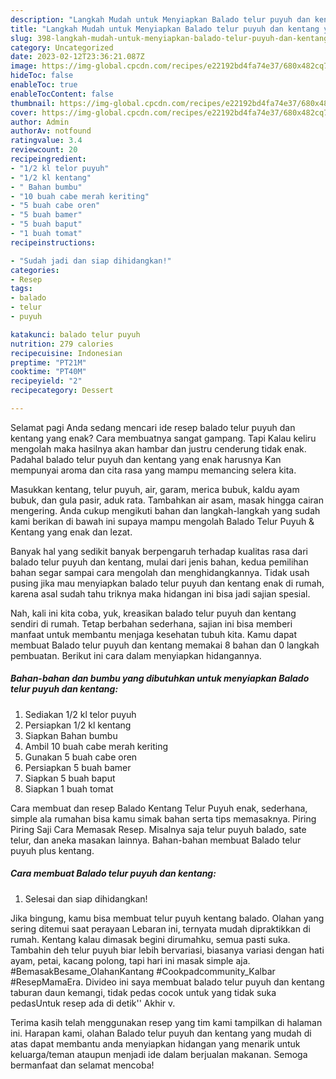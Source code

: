 ```yaml
---
description: "Langkah Mudah untuk Menyiapkan Balado telur puyuh dan kentang yang Bikin Ngiler"
title: "Langkah Mudah untuk Menyiapkan Balado telur puyuh dan kentang yang Bikin Ngiler"
slug: 398-langkah-mudah-untuk-menyiapkan-balado-telur-puyuh-dan-kentang-yang-bikin-ngiler
category: Uncategorized
date: 2023-02-12T23:36:21.087Z
image: https://img-global.cpcdn.com/recipes/e22192bd4fa74e37/680x482cq70/balado-telur-puyuh-dan-kentang-foto-resep-utama.jpg
hideToc: false
enableToc: true
enableTocContent: false
thumbnail: https://img-global.cpcdn.com/recipes/e22192bd4fa74e37/680x482cq70/balado-telur-puyuh-dan-kentang-foto-resep-utama.jpg
cover: https://img-global.cpcdn.com/recipes/e22192bd4fa74e37/680x482cq70/balado-telur-puyuh-dan-kentang-foto-resep-utama.jpg
author: Admin
authorAv: notfound
ratingvalue: 3.4
reviewcount: 20
recipeingredient:
- "1/2 kl telor puyuh"
- "1/2 kl kentang"
- " Bahan bumbu"
- "10 buah cabe merah keriting"
- "5 buah cabe oren"
- "5 buah bamer"
- "5 buah baput"
- "1 buah tomat"
recipeinstructions:

- "Sudah jadi dan siap dihidangkan!"
categories:
- Resep
tags:
- balado
- telur
- puyuh

katakunci: balado telur puyuh 
nutrition: 279 calories
recipecuisine: Indonesian
preptime: "PT21M"
cooktime: "PT40M"
recipeyield: "2"
recipecategory: Dessert

---
```



Selamat pagi Anda sedang mencari ide resep balado telur puyuh dan kentang yang enak? Cara membuatnya sangat gampang. Tapi Kalau keliru mengolah maka hasilnya akan hambar dan justru cenderung tidak enak. Padahal balado telur puyuh dan kentang yang enak harusnya Kan mempunyai aroma dan cita rasa yang mampu memancing selera kita.


Masukkan kentang, telur puyuh, air, garam, merica bubuk, kaldu ayam bubuk, dan gula pasir, aduk rata. Tambahkan air asam, masak hingga cairan mengering. Anda cukup mengikuti bahan dan langkah-langkah yang sudah kami berikan di bawah ini supaya mampu mengolah Balado Telur Puyuh &amp; Kentang yang enak dan lezat.

Banyak hal yang sedikit banyak berpengaruh terhadap kualitas rasa dari balado telur puyuh dan kentang, mulai dari jenis bahan, kedua pemilihan bahan segar sampai cara mengolah dan menghidangkannya. Tidak usah pusing jika mau menyiapkan balado telur puyuh dan kentang enak di rumah, karena asal sudah tahu triknya maka hidangan ini bisa jadi sajian spesial.


Nah, kali ini kita coba, yuk, kreasikan balado telur puyuh dan kentang sendiri di rumah. Tetap berbahan sederhana, sajian ini bisa memberi manfaat untuk membantu menjaga kesehatan tubuh kita. Kamu dapat membuat Balado telur puyuh dan kentang memakai 8 bahan dan 0 langkah pembuatan. Berikut ini cara dalam menyiapkan hidangannya.

<!--inarticleads1-->

##### Bahan-bahan dan bumbu yang dibutuhkan untuk menyiapkan Balado telur puyuh dan kentang:

1. Sediakan 1/2 kl telor puyuh
1. Persiapkan 1/2 kl kentang
1. Siapkan  Bahan bumbu
1. Ambil 10 buah cabe merah keriting
1. Gunakan 5 buah cabe oren
1. Persiapkan 5 buah bamer
1. Siapkan 5 buah baput
1. Siapkan 1 buah tomat


Cara membuat dan resep Balado Kentang Telur Puyuh enak, sederhana, simple ala rumahan bisa kamu simak bahan serta tips memasaknya. Piring Piring Saji Cara Memasak Resep. Misalnya saja telur puyuh balado, sate telur, dan aneka masakan lainnya. Bahan-bahan membuat Balado telur puyuh plus kentang. 

<!--inarticleads2-->

##### Cara membuat Balado telur puyuh dan kentang:


1. Selesai dan siap dihidangkan!

Jika bingung, kamu bisa membuat telur puyuh kentang balado. Olahan yang sering ditemui saat perayaan Lebaran ini, ternyata mudah dipraktikkan di rumah. Kentang kalau dimasak begini dirumahku, semua pasti suka. Tambahin deh telur puyuh biar lebih bervariasi, biasanya variasi dengan hati ayam, petai, kacang polong, tapi hari ini masak simple aja. #BemasakBesame_OlahanKantang #Cookpadcommunity_Kalbar #ResepMamaEra. Divideo ini saya membuat balado telur puyuh dan kentang taburan daun kemangi, tidak pedas cocok untuk yang tidak suka pedasUntuk resep ada di detik&#39;&#39; Akhir v. 

Terima kasih telah menggunakan resep yang tim kami tampilkan di halaman ini. Harapan kami, olahan Balado telur puyuh dan kentang yang mudah di atas dapat membantu anda menyiapkan hidangan yang menarik untuk keluarga/teman ataupun menjadi ide dalam berjualan makanan. Semoga bermanfaat dan selamat mencoba!
